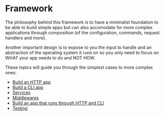 # Framework

The philosophy behind this framework is to have a minimalist foundation to be able to build simple apps but can also accomodate for more complex applications through composition (of the configuration, commands, request handlers and more).

Another important design is to expose to you the input to handle and an abstraction of the operating system it runs on so you only need to focus on WHAT your app needs to do and NOT HOW.

These topics will guide you through the simplest cases to more complex ones:
- [Build an HTTP app](http.md)
- [Build a CLI app](cli.md)
- [Services](services.md)
- [Middlewares](middlewares.md)
- [Build an app that runs through HTTP and CLI](http-and-cli.md)
- [Testing](testing.md)
